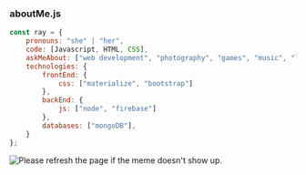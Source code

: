 ### aboutMe.js

```javascript
const ray = {
    pronouns: "she" | "her",
    code: [Javascript, HTML, CSS],
    askMeAbout: ["web development", "photography", "games", "music", "life"],
    technologies: {
        frontEnd: {
            css: ["materialize", "bootstrap"]
        },
        backEnd: {
            js: ["node", "firebase"]
        },
        databases: ["mongoDB"],
    }
};
```
<img src='https://random-memer.herokuapp.com/' title="Meme" alt="Please refresh the page if the meme doesn't show up.">


